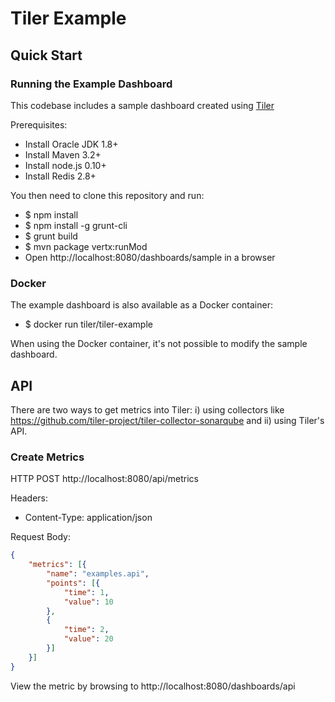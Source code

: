 # Tiler Example

## Quick Start

### Running the Example Dashboard

This codebase includes a sample dashboard created using [Tiler](https://github.com/tiler-project/tiler)

Prerequisites:
  * Install Oracle JDK 1.8+
  * Install Maven 3.2+
  * Install node.js 0.10+
  * Install Redis 2.8+

You then need to clone this repository and run:
  * $ npm install
  * $ npm install -g grunt-cli
  * $ grunt build
  * $ mvn package vertx:runMod
  * Open http://localhost:8080/dashboards/sample in a browser

### Docker

The example dashboard is also available as a Docker container:

  * $ docker run tiler/tiler-example

When using the Docker container, it's not possible to modify the sample dashboard.

## API

There are two ways to get metrics into Tiler: i) using collectors like https://github.com/tiler-project/tiler-collector-sonarqube and ii) using Tiler's API. 

### Create Metrics

HTTP POST http://localhost:8080/api/metrics

Headers:
  * Content-Type: application/json

Request Body:

``` json
{
    "metrics": [{
        "name": "examples.api",
        "points": [{
            "time": 1,
            "value": 10
        },
        {
            "time": 2,
            "value": 20
        }]
    }]
}
```

View the metric by browsing to http://localhost:8080/dashboards/api

